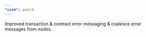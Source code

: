 ```yaml
---
"viem": patch
---
```


Improved transaction & contract error messaging & coalesce error messages from nodes.